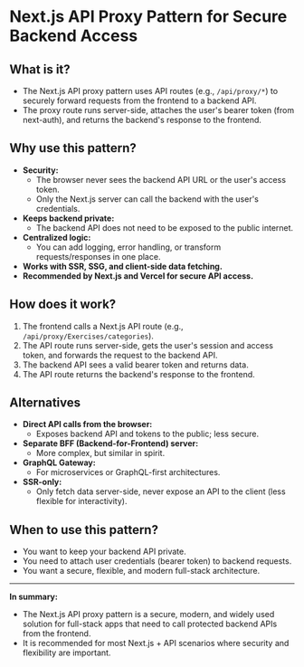 # Next.js API Proxy Pattern for Secure Backend Access

## What is it?
- The Next.js API proxy pattern uses API routes (e.g., `/api/proxy/*`) to securely forward requests from the frontend to a backend API.
- The proxy route runs server-side, attaches the user's bearer token (from next-auth), and returns the backend's response to the frontend.

## Why use this pattern?
- **Security:**
  - The browser never sees the backend API URL or the user's access token.
  - Only the Next.js server can call the backend with the user's credentials.
- **Keeps backend private:**
  - The backend API does not need to be exposed to the public internet.
- **Centralized logic:**
  - You can add logging, error handling, or transform requests/responses in one place.
- **Works with SSR, SSG, and client-side data fetching.**
- **Recommended by Next.js and Vercel for secure API access.**

## How does it work?
1. The frontend calls a Next.js API route (e.g., `/api/proxy/Exercises/categories`).
2. The API route runs server-side, gets the user's session and access token, and forwards the request to the backend API.
3. The backend API sees a valid bearer token and returns data.
4. The API route returns the backend's response to the frontend.

## Alternatives
- **Direct API calls from the browser:**
  - Exposes backend API and tokens to the public; less secure.
- **Separate BFF (Backend-for-Frontend) server:**
  - More complex, but similar in spirit.
- **GraphQL Gateway:**
  - For microservices or GraphQL-first architectures.
- **SSR-only:**
  - Only fetch data server-side, never expose an API to the client (less flexible for interactivity).

## When to use this pattern?
- You want to keep your backend API private.
- You need to attach user credentials (bearer token) to backend requests.
- You want a secure, flexible, and modern full-stack architecture.

---

**In summary:**
- The Next.js API proxy pattern is a secure, modern, and widely used solution for full-stack apps that need to call protected backend APIs from the frontend.
- It is recommended for most Next.js + API scenarios where security and flexibility are important. 